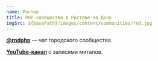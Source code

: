 ```yaml
---
name: Ростов
title: PHP-сообщество в Ростове-на-Дону
imgSrc: ${basePath}/images/content/communities/rnd.jpg
---
```


**[@rndphp](https://t.me/rndphp)** — чат городского сообщества.

**[YouTube-канал](https://www.youtube.com/channel/UC1KvBdMDxZpsOecra6-Kw6g)** с записями митапов.
